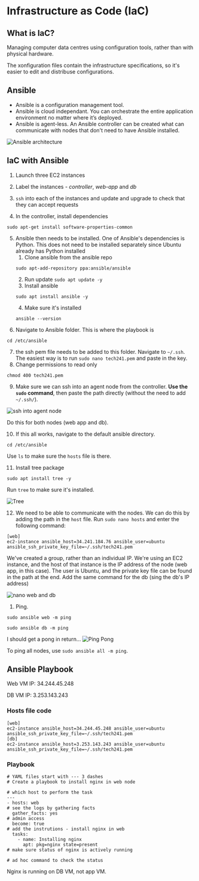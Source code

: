 # Infrastructure as Code (IaC)

## What is IaC?
Managing computer data centres using configuration tools, rather than with physical hardware.

The xonfiguration files contain the infrastructure specifications, so it's easier to edit and distribuse configurations.

## Ansible
- Ansible is a configuration management tool.
- Ansible is cloud independant. You can orchestrate the entire application environment no matter where it’s deployed.
- Ansible is agent-less. An Ansible controller can be created what can communicate with nodes that don't need to have Ansible installed.

![Ansible architecture](https://i.imgur.com/tzLV6y4.png)

## IaC with Ansible
1. Launch three EC2 instances
   
2. Label the instances - *controller*, *web-app* and *db*
   
3. `ssh` into each of the instances and update and upgrade to check that they can accept requests
   
4. In the controller, install dependencies
```
sudo apt-get install software-properties-common
```

5. Ansible then needs to be installed. One of Ansible's dependencies is Python. This does not need to be installed separately since Ubuntu already has Python installed
   1. Clone ansible from the ansible repo
   ```
   sudo apt-add-repository ppa:ansible/ansible
   ```
   2. Run update `sudo apt update -y`
   3. Install ansible
   ```
   sudo apt install ansible -y
   ```
   4. Make sure it's installed
   ```
   ansible --version
   ```
6. Navigate to Ansible folder. This is where the playbook is
```
cd /etc/ansible
```
7. the ssh pem file needs to be added to this folder. Navigate to `~/.ssh`. The easiest way is to run `sudo nano tech241.pem` and paste in the key.
8. Change permissions to read only
```
chmod 400 tech241.pem
```

9. Make sure we can ssh into an agent node from the controller. **Use the `sudo` command**, then paste the path directly (without the need to add `~/.ssh/`).

![ssh into agent node](https://i.imgur.com/aNp2Mfk.png)

Do this for both nodes (web app and db).

10.  If this all works, navigate to the default ansible directory.
```
cd /etc/ansible
```
Use `ls` to make sure the `hosts` file is there.

11.  Install tree package
```
sudo apt install tree -y
```
Run `tree` to make sure it's installed.

![Tree](https://i.imgur.com/dDOCKSO.png)


12. We need to be able to communicate with the nodes. We can do this by adding the path in the `host` file. Run `sudo nano hosts` and enter the following command:
```
[web]
ec2-instance ansible_host=34.241.184.76 ansible_user=ubuntu ansible_ssh_private_key_file=~/.ssh/tech241.pem
```

We've created a group, rather than an individual IP. 
We're using an EC2 instance, and the host of that instance is the IP address of the node (web app, in this case).
The user is Ubuntu, and the private key file can be found in the path at the end. Add the same command for the db (sing the db's IP address)

![nano web and db](https://i.imgur.com/8A3Mp5J.png)

1.  Ping.
```
sudo ansible web -m ping
```
```
sudo ansible db -m ping
```

I should get a pong in return...
![Ping Pong](https://i.imgur.com/VrGmsAs.png)

To ping all nodes, use `sudo ansible all -m ping`.

## Ansible Playbook

Web VM IP: 34.244.45.248

DB VM IP: 3.253.143.243

### Hosts file code
```
[web]
ec2-instance ansible_host=34.244.45.248 ansible_user=ubuntu ansible_ssh_private_key_file=~/.ssh/tech241.pem
[db]
ec2-instance ansible_host=3.253.143.243 ansible_user=ubuntu ansible_ssh_private_key_file=~/.ssh/tech241.pem
```
### Playbook
```
# YAML files start with --- 3 dashes
# Create a playbook to install nginx in web node

# which host to perform the task
---
- hosts: web
# see the logs by gathering facts
  gather_facts: yes
# admin access
  become: true
# add the instrutions - install nginx in web
  tasks:
    - name: Installing nginx
      apt: pkg=nginx state=present
# make sure status of nginx is actively running

# ad hoc command to check the status
```

Nginx is running on DB VM, not app VM.